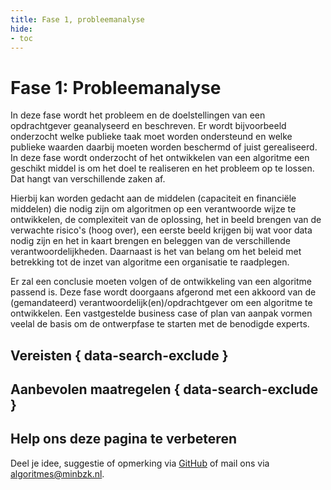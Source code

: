 ```yaml
--- 
title: Fase 1, probleemanalyse
hide:
- toc
---
```


# Fase 1: Probleemanalyse
In deze fase wordt het probleem en de doelstellingen van een opdrachtgever geanalyseerd en beschreven. 
Er wordt bijvoorbeeld onderzocht welke publieke taak moet worden ondersteund en welke publieke waarden daarbij moeten worden beschermd of juist gerealiseerd. 
In deze fase wordt onderzocht of het ontwikkelen van een algoritme een geschikt middel is om het doel te realiseren en het probleem op te lossen.
Dat hangt van verschillende zaken af. 

Hierbij kan worden gedacht aan de middelen (capaciteit en financiële middelen) die nodig zijn om algoritmen op een verantwoorde wijze te ontwikkelen, de complexiteit van de oplossing, het in beeld brengen van de verwachte risico's (hoog over), een eerste beeld krijgen bij wat voor data nodig zijn en het in kaart brengen en beleggen van de verschillende verantwoordelijkheden. 
Daarnaast is het van belang om het beleid met betrekking tot de inzet van algoritme een organisatie te raadplegen.  

Er zal een conclusie moeten volgen of de ontwikkeling van een algoritme passend is. 
Deze fase wordt doorgaans afgerond met een akkoord van de (gemandateerd) verantwoordelijk(en)/opdrachtgever om een algoritme te ontwikkelen. 
Een vastgestelde business case of plan van aanpak vormen veelal de basis om de ontwerpfase te starten met de benodigde experts. 

## Vereisten { data-search-exclude }

<!-- list_vereisten levenscyclus/probleemanalyse no-rol no-levenscyclus no-search no-onderwerp -->

## Aanbevolen maatregelen { data-search-exclude }

<!-- list_maatregelen levenscyclus/probleemanalyse no-rol no-levenscyclus no-search no-onderwerp -->


## Help ons deze pagina te verbeteren
Deel je idee, suggestie of opmerking via [GitHub](https://github.com/MinBZK/Algoritmekader/issues/new/choose) of mail ons via [algoritmes@minbzk.nl](mailto:algoritmes@minbzk.nl).
